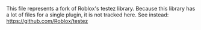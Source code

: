 This file represents a fork of Roblox's testez library.
Because this library has a lot of files for a single plugin, it is not tracked here.
See instead: https://github.com/Roblox/testez
